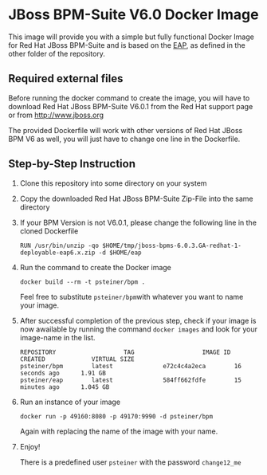 JBoss BPM-Suite V6.0 Docker Image
=================================

This image will provide you with a simple but fully functional Docker Image for
Red Hat JBoss BPM-Suite and is based on the [EAP](https://github.com/PatrickSteiner/DockerImages/tree/master/EAP_Image), as defined in the other folder of the repository.


Required external files
-----------------------

Before running the docker command to create the image, you will have to download Red Hat JBoss BPM-Suite V6.0.1 from the Red Hat support page or from http://www.jboss.org

The provided Dockerfile will work with other versions of Red Hat JBoss BPM V6 as well, you will just have to change one line in the Dockerfile.

Step-by-Step Instruction
------------------------
1. Clone this repository into some directory on your system
2. Copy the downloaded Red Hat JBoss BPM-Suite Zip-File into the same directory
3. If your BPM Version is not V6.0.1, please change the following line in the cloned Dockerfile

   ```
   RUN /usr/bin/unzip -qo $HOME/tmp/jboss-bpms-6.0.3.GA-redhat-1-deployable-eap6.x.zip -d $HOME/eap
   ```
4. Run the command to create the Docker image

   ```
   docker build --rm -t psteiner/bpm .
   ```

   Feel free to substitute `psteiner/bpm`with whatever you want to name your image.
5. After successful completion of the previous step, check if your image is now awailable by running the command `docker images` and look for your image-name in the list. 

   ```
   REPOSITORY                   TAG                   IMAGE ID            CREATED             VIRTUAL SIZE
   psteiner/bpm        latest              e72c4c4a2eca        16 seconds ago      1.91 GB
   psteiner/eap        latest              584ff662fdfe        15 minutes ago      1.045 GB
   ```
6. Run an instance of your image

   ```
   docker run -p 49160:8080 -p 49170:9990 -d psteiner/bpm
   ```

   Again with replacing the name of the image with your name.
7. Enjoy!

   There is a predefined user `psteiner` with the password `change12_me`
